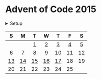# Advent of Code 2015

<details>
  <summary>Setup</summary>

  Using [asdf](https://asdf-vm.com/#/):

  ```sh
  asdf plugin add erlang
  asdf plugin add elixir
  asdf install
  ```
</details>

|  S   |  M   |  T   |  W  |  T   |  F   |  S   |
| :--: | :--: | :-:  | :-: | :-:  | :-:  | :-:  |
|      |      | [1]  | [2] | [3]  | [4]  | [5]  |
|  [6] | [7]  | [8]  | [9] | [10] | [11] | [12] |
| [13] | [14] | [15] | [16]| [17] | 18   | 19   |
|  20  | 21   | 22   | 23  | 24   | 25   |      |

[1]: ./lib/2015/1.ex
[2]: ./lib/2015/2.ex
[3]: ./lib/2015/3.ex
[4]: ./lib/2015/4.ex
[5]: ./lib/2015/5.ex
[6]: ./lib/2015/6.ex
[7]: ./lib/2015/7.ex
[8]: ./lib/2015/8.ex
[9]: ./lib/2015/9.ex
[10]: ./lib/2015/10.ex
[11]: ./lib/2015/11.ex
[12]: ./lib/2015/12.ex
[13]: ./lib/2015/13.ex
[14]: ./lib/2015/14.ex
[15]: ./lib/2015/15.ex
[16]: ./lib/2015/16.ex
[17]: ./lib/2015/17.ex
